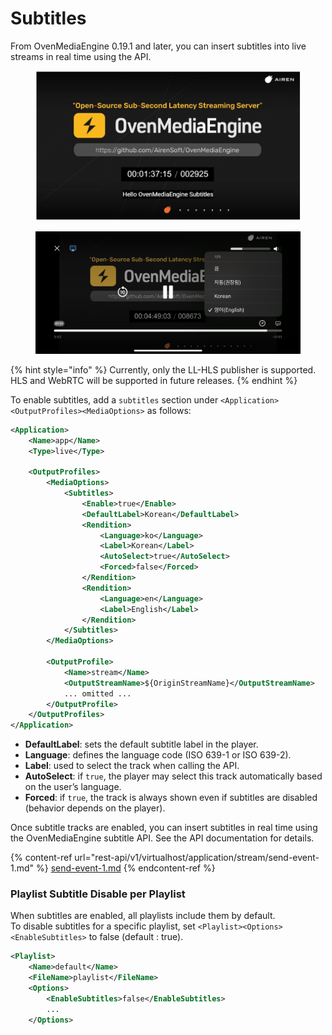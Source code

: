 # Subtitles

From OvenMediaEngine 0.19.1 and later, you can insert subtitles into live streams in real time using the API.&#x20;

<figure><img src=".gitbook/assets/image.png" alt=""><figcaption></figcaption></figure>

<figure><img src=".gitbook/assets/image (1).png" alt=""><figcaption></figcaption></figure>

{% hint style="info" %}
Currently, only the LL-HLS publisher is supported. HLS and WebRTC will be supported in future releases.
{% endhint %}

To enable subtitles, add a `subtitles` section under  `<Application><OutputProfiles><MediaOptions>` as follows:

```xml
<Application>
    <Name>app</Name>
    <Type>live</Type>

    <OutputProfiles>
        <MediaOptions>
            <Subtitles>
                <Enable>true</Enable>
                <DefaultLabel>Korean</DefaultLabel>
                <Rendition>
                    <Language>ko</Language>
                    <Label>Korean</Label>
                    <AutoSelect>true</AutoSelect>
                    <Forced>false</Forced>
                </Rendition>
                <Rendition>
                    <Language>en</Language>
                    <Label>English</Label>
                </Rendition>
            </Subtitles>
        </MediaOptions>

        <OutputProfile>
            <Name>stream</Name>
            <OutputStreamName>${OriginStreamName}</OutputStreamName>
            ... omitted ...
        </OutputProfile>
    </OutputProfiles>
</Application>
```

* **DefaultLabel**: sets the default subtitle label in the player.
* **Language**: defines the language code (ISO 639-1 or ISO 639-2).
* **Label**: used to select the track when calling the API.
* **AutoSelect**: if `true`, the player may select this track automatically based on the user’s language.
* **Forced**: if `true`, the track is always shown even if subtitles are disabled (behavior depends on the player).

Once subtitle tracks are enabled, you can insert subtitles in real time using the OvenMediaEngine subtitle API. See the API documentation for details.

{% content-ref url="rest-api/v1/virtualhost/application/stream/send-event-1.md" %}
[send-event-1.md](rest-api/v1/virtualhost/application/stream/send-event-1.md)
{% endcontent-ref %}

### Playlist Subtitle Disable per Playlist

When subtitles are enabled, all playlists include them by default.\
To disable subtitles for a specific playlist, set `<Playlist><Options><EnableSubtitles>` to false (default : true).

```xml
<Playlist>
	<Name>default</Name>
	<FileName>playlist</FileName>
	<Options>
		<EnableSubtitles>false</EnableSubtitles>
		...
	</Options>
```





